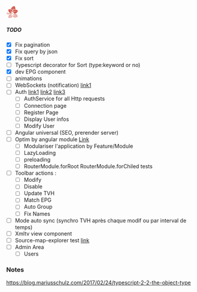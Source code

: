 ﻿![alt text](https://github.com/Fazzani/Synker2/blob/master/WebClient/wwwroot/favicon-32x32.png?raw=true)
##### TODO

- [x] Fix pagination
- [x] Fix query by json
- [x] Fix sort
- [ ] Typescript decorator for Sort (type:keyword or no)
- [x] dev EPG component
- [ ] animations
- [ ] WebSockets (notification) [link1](https://tutorialedge.net/typescript/angular/angular-websockets-tutorial/)
- [ ] Auth [link1](http://www.c-sharpcorner.com/article/authentication-with-angular-2-app-front-end-and-asp-net-webapi-backend/) [link2](https://github.com/auth0/angular2-jwt/tree/v1.0) [link3](https://auth0.com/blog/introducing-angular2-jwt-a-library-for-angular2-authentication/)
  - [ ] AuthService for all Http requests 
  - [ ] Connection page
  - [ ] Register Page
  - [ ] Display User infos
  - [ ] Modify User
- [ ] Angular universal (SEO, prerender server)
- [ ] Optim by angular module [Link](https://angular.io/guide/ngmodule#feature-modules)
  - [ ] Modulariser l'application by Feature/Module
  - [ ] LazyLoading
  - [ ] preloading
  - [ ] RouterModule.forRoot RouterModule.forChiled tests
- [ ] Toolbar actions :
    - [ ] Modify
    - [ ] Disable
    - [ ] Update TVH
    - [ ] Match EPG
    - [ ] Auto Group
    - [ ] Fix Names
- [ ] Mode auto sync (synchro TVH après chaque modif ou par interval de temps)
- [ ] Xmltv view component
- [ ] Source-map-explorer test [link](https://www.npmjs.com/package/source-map-explorer)
- [ ] Admin Area
  - [ ] Users

### Notes
https://blog.mariusschulz.com/2017/02/24/typescript-2-2-the-object-type

